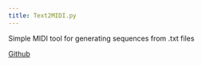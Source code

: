 ```yaml
---
title: Text2MIDI.py
---
```


Simple MIDI tool for generating sequences from .txt files

[Github](https://github.com/TymonZ/text2MIDI.py)